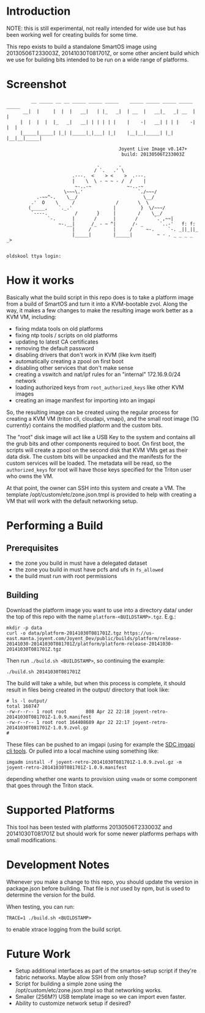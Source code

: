 # Introduction

NOTE: this is still experimental, not really intended for wide use but has been
working well for creating builds for some time.

This repo exists to build a standalone SmartOS image using 20130506T233003Z,
20141030T081701Z, or some other ancient build which we use for building bits
intended to be run on a wide range of platforms.

# Screenshot

```
         __ _____ __ __ _____ _____ _____    _____ _____ _____ _____ _____
      __|  |     |  |  |   __|   | |_   _|  | __  |   __|_   _| __  |     |
     |  |  |  |  |_   _|   __| | | | | |    |    -|   __| | | |    -|  |  |
     |_____|_____| |_| |_____|_|___| |_|    |__|__|_____| |_| |__|__|_____|

                                         Joyent Live Image v0.147+
                                          build: 20130506T233003Z

                                 .       .
                                / `.   .' \
                        .---.  <    > <    >  .---.
                        |    \  \ - ~ ~ - /  /    |
                         ~-..-~             ~-..-~
                     \~~~\.'                    `./~~~/
           .-~~^-.    \__/                        \__/
         .'  O    \     /               /       \  \
        (_____,    `._.'               |         }  \/~~~/
         `----.          /       }     |        /    \__/
               `-.      |       /      |       /      `. ,~~|
                   ~-.__|      /_ - ~ ^|      /- _      `..-'   f: f:
                        |     /        |     /     ~-.     `-. _||_||_
                        |_____|        |_____|         ~ - . _ _ _ _ _>


oldskool ttya login:
```

# How it works

Basically what the build script in this repo does is to take a platform image
from a build of SmartOS and turn it into a KVM-bootable zvol. Along the way, it
makes a few changes to make the resulting image work better as a KVM VM,
including:

 * fixing mdata tools on old platforms
 * fixing ntp tools / scripts on old platforms
 * updating to latest CA certificates
 * removing the default password
 * disabling drivers that don't work in KVM (like kvm itself)
 * automatically creating a zpool on first boot
 * disabling other services that don't make sense
 * creating a vswitch and nat/ipf rules for an "internal" 172.16.9.0/24 network
 * loading authorized keys from `root_authorized_keys` like other KVM images
 * creating an image manifest for importing into an imgapi

So, the resulting image can be created using the regular process for creating a
KVM VM (triton cli, cloudapi, vmapi), and the small root image (1G currently)
contains the modified platform and the custom bits.

The "root" disk image will act like a USB Key to the system and contains all the
grub bits and other components required to boot. On first boot, the scripts
will create a zpool on the second disk that KVM VMs get as their data disk. The
custom bits will be unpacked and the manifests for the custom services will be
loaded. The metadata will be read, so the `authorized_keys` for root will have
those keys specified for the Triton user who owns the VM.

At that point, the owner can SSH into this system and create a VM. The template
/opt/custom/etc/zone.json.tmpl is provided to help with creating a VM that will
work with the default networking setup.

# Performing a Build

## Prerequisites

 * the zone you build in must have a delegated dataset
 * the zone you build in must have pcfs and ufs in `fs_allowed`
 * the build must run with root permissions

## Building

Download the platform image you want to use into a directory data/ under the top
of this repo with the name `platform-<BUILDSTAMP>.tgz`. E.g.:

```
mkdir -p data
curl -o data/platform-20141030T081701Z.tgz https://us-east.manta.joyent.com/Joyent_Dev/public/builds/platform/release-20141030-20141030T081701Z/platform/platform-release-20141030-20141030T081701Z.tgz
```

Then run `./build.sh <BUILDSTAMP>`, so continuing the example:

```
./build.sh 20141030T081701Z
```

The build will take a while, but when this process is complete, it should result
in files being created in the output/ directory that look like:

```
# ls -l output/
total 160747
-rw-r--r-- 1 root root       808 Apr 22 22:18 joyent-retro-20141030T081701Z-1.0.9.manifest
-rw-r--r-- 1 root root 164408689 Apr 22 22:17 joyent-retro-20141030T081701Z-1.0.9.zvol.gz
#
```

These files can be pushed to an imgapi (using for example the [SDC imgapi cli
tools](https://github.com/joyent/sdc-imgapi-cli). Or pulled into a local machine
using something like:

```
imgadm install -f joyent-retro-20141030T081701Z-1.0.9.zvol.gz -m joyent-retro-20141030T081701Z-1.0.9.manifest
```

depending whether one wants to provision using `vmadm` or some component that
goes through the Triton stack.

# Supported Platforms

This tool has been tested with platforms 20130506T233003Z and 20141030T081701Z
but should work for some newer platforms perhaps with small modifications.

# Development Notes

Whenever you make a change to this repo, you should update the version in
package.json before building. That file is *not* used by npm, but is used to
determine the version for the build.

When testing, you can run:

```
TRACE=1 ./build.sh <BUILDSTAMP>
```

to enable xtrace logging from the build script.

# Future Work

 * Setup additional interfaces as part of the smartos-setup script if they're
   fabric networks. Maybe allow SSH from only those?
 * Script for building a simple zone using the /opt/custom/etc/zone.json.tmpl so
   that networking works.
 * Smaller (256M?) USB template image so we can import even faster.
 * Ability to customize network setup if desired?
